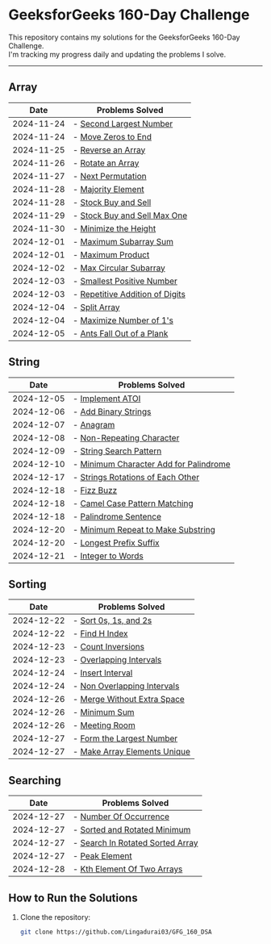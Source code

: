 # GeeksforGeeks 160-Day Challenge

This repository contains my solutions for the GeeksforGeeks 160-Day Challenge.  
I'm tracking my progress daily and updating the problems I solve.

---

## **Array**

| Date       | Problems Solved                                                                           |
| ---------- | ----------------------------------------------------------------------------------------- |
| 2024-11-24 | - [Second Largest Number](./Arrays/SecondLargestNumber.java)                              |
| 2024-11-24 | - [Move Zeros to End](./Arrays/MoveZerosToEnd.java)                                       |
| 2024-11-25 | - [Reverse an Array](./Arrays/ReverseAnArray.java)                                        |
| 2024-11-26 | - [Rotate an Array](./Arrays/RotateAnArray.java)                                          |
| 2024-11-27 | - [Next Permutation](./Arrays/NextPermutation.java)                                       |
| 2024-11-28 | - [Majority Element](./Arrays/MajorityElement.java)                                       |
| 2024-11-28 | - [Stock Buy and Sell](./Arrays/StockBuyandSell.java)                                     |
| 2024-11-29 | - [Stock Buy and Sell Max One](./Arrays/StocksBuyAndSellMaxOne.java)                      |
| 2024-11-30 | - [Minimize the Height](./Arrays/MinimizeTheHeight.java)                                  |
| 2024-12-01 | - [Maximum Subarray Sum](./Arrays/MaximumSubarraySum.java)                                |
| 2024-12-01 | - [Maximum Product](./Arrays/MaximumProduct.java)                                         |
| 2024-12-02 | - [Max Circular Subarray](./Arrays/MaxCircularSubArray.java)                              |
| 2024-12-03 | - [Smallest Positive Number](./Arrays/SmallestPositiveNumber.java)                        |
| 2024-12-03 | - [Repetitive Addition of Digits](./Arrays/BonusProblems/RepetitiveAdditionOfDigits.java) |
| 2024-12-04 | - [Split Array](./Arrays/BonusProblems/SplitArray.java)                                   |
| 2024-12-04 | - [Maximize Number of 1's](./Arrays/BonusProblems/MaximizeNumberOf1s.java)                |
| 2024-12-05 | - [Ants Fall Out of a Plank](./Arrays/BonusProblems/AntsFallOutOfAPlank.java)             |

## **String**

| Date       | Problems Solved                                                                                 |
| ---------- | ----------------------------------------------------------------------------------------------- |
| 2024-12-05 | - [Implement ATOI](./Strings/ImplementAtoi.java)                                                |
| 2024-12-06 | - [Add Binary Strings](./Strings/AddBinaryStrings.java)                                         |
| 2024-12-07 | - [Anagram](./Strings/Anagram.java)                                                             |
| 2024-12-08 | - [Non-Repeating Character](./Strings/NonRepeatingChar.java)                                    |
| 2024-12-09 | - [String Search Pattern](./Strings/StringSearchPattern.java)                                   |
| 2024-12-10 | - [Minimum Character Add for Palindrome](./Strings/MinimumCharacterAddForPalindrome.java)       |
| 2024-12-17 | - [Strings Rotations of Each Other](./Strings/StringsRotationsofEachOther.java)                 |
| 2024-12-18 | - [Fizz Buzz](./Strings/BonusProblems/FizzBuzz.java)                                            |
| 2024-12-18 | - [Camel Case Pattern Matching](./Strings/BonusProblems/CamelCasePatternMatching.java)          |
| 2024-12-18 | - [Palindrome Sentence](./Strings/BonusProblems/PalindromeSentence.java)                        |
| 2024-12-20 | - [Minimum Repeat to Make Substring](./Strings/BonusProblems/MinimumRepeatToMakeSubstring.java) |
| 2024-12-20 | - [Longest Prefix Suffix](./Strings/BonusProblems/LongestPrefixSuffix.java)                     |
| 2024-12-21 | - [Integer to Words](./Strings/BonusProblems/IntegerToWords.java)                               |

## **Sorting**

| Date       | Problems Solved                                                                      |
| ---------- | ------------------------------------------------------------------------------------ |
| 2024-12-22 | - [Sort 0s, 1s, and 2s](./Sorting/Sort0s1sand2s.java)                                |
| 2024-12-22 | - [Find H Index](./Sorting/FindHIndex.java)                                          |
| 2024-12-23 | - [Count Inversions](./Sorting/CountInversions.java)                                 |
| 2024-12-23 | - [Overlapping Intervals](./Sorting/OverlappingIntervals.java)                       |
| 2024-12-24 | - [Insert Interval](./Sorting/InsertInterval.java)                                   |
| 2024-12-24 | - [Non Overlapping Intervals](./Sorting/NonOverlappingIntervals.java)                |
| 2024-12-26 | - [Merge Without Extra Space](./Sorting/MergeWithoutExtraSpace.java)                 |
| 2024-12-26 | - [Minimum Sum](./Sorting/BonusProblems/MinimumSum.java)                             |
| 2024-12-26 | - [Meeting Room](./Sorting/BonusProblems/MeetingRooms.java)                          |
| 2024-12-27 | - [Form the Largest Number](./Sorting/BonusProblems/FormtheLargestNumber.java)       |
| 2024-12-27 | - [Make Array Elements Unique](./Sorting/BonusProblems/MakeArrayElementsUnique.java) |

## **Searching**

| Date       | Problems Solved                                                                 |
| ---------- | ------------------------------------------------------------------------------- |
| 2024-12-27 | - [Number Of Occurrence](./Searching/NumberOfOccurrence.java)                   |
| 2024-12-27 | - [Sorted and Rotated Minimum](./Searching/SortedAndRotatedMinimum.java)        |
| 2024-12-27 | - [Search In Rotated Sorted Array](./Searching/SearchInRotatedSortedArray.java) |
| 2024-12-27 | - [Peak Element](./Searching/PeakElement.java)                                  |
| 2024-12-28 | - [Kth Element Of Two Arrays](./Searching/KthElementOfTwoArrays.java)           |

## **How to Run the Solutions**

1. Clone the repository:
   ```bash
   git clone https://github.com/Lingadurai03/GFG_160_DSA
   ```

